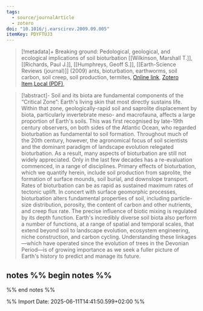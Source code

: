 ```yaml
---
tags:
  - source/journalArticle
  - zotero
doi: "10.1016/j.earscirev.2009.09.005"
itemKey: PDYFTUJ3
---
```

>[!metadata]+
> Breaking ground: Pedological, geological, and ecological implications of soil bioturbation
> [[Wilkinson, Marshall T.]], [[Richards, Paul J.]], [[Humphreys, Geoff S.]], 
> [[Earth-Science Reviews (journal)]] (2009)
> ants, bioturbation, earthworms, soil carbon, soil creep, soil production, termites, 
> [Online link](https://www.sciencedirect.com/science/article/pii/S0012825209001470), [Zotero Item](zotero://select/library/items/PDYFTUJ3),[Local (PDF)](file://C:/Users/aburg/Documents/references/zotero/storage/CDGN7MPE/Wilkinson2009_Breakinggrounda.pdf), 


>[!abstract]-
>Soil and its biota are fundamental components of the “Critical Zone”: Earth's living skin that most directly sustains life. Within that zone, geologically-rapid soil and saprolite displacement by biota, particularly invertebrate meso- and macrofauna, affects a large proportion of Earth's soils. This was first recognised by late-19th century observers, on both sides of the Atlantic Ocean, who regarded bioturbation as fundamental to soil formation. Throughout much of the 20th century, however, the agronomical focus of soil scientists and the dominant paradigm of landscape evolution relegated bioturbation. As a result, many aspects of bioturbation are still not widely appreciated. Only in the last few decades has a re-evaluation commenced, in a range of disciplines. Primary effects of bioturbation, which we quantify herein, include soil production from saprolite, the formation of surface mounds, soil burial, and downslope transport. Rates of bioturbation can be as rapid as sustained maximum rates of tectonic uplift. In concert with surface geomorphic processes, bioturbation alters fundamental properties of soil, including particle-size distribution, porosity, the content of carbon and other nutrients, and creep flux rate. The precise influence of biotic mixing is regulated by its depth function. Earth's incredibly diverse soil biota also perform a number of functions, at a range of spatial and temporal scales, that extend beyond soil to landscape evolution, ecosystem engineering, niche construction, and carbon cycling. Understanding these linkages—which have operated since the evolution of trees in the Devonian Period—is of growing importance as we seek a fuller picture of Earth's history to predict and manage its future.

## notes %% begin notes %%

%% end notes %%

%% Import Date: 2025-06-11T14:41:50.599+02:00 %%
